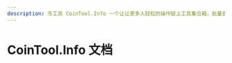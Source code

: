 ```yaml
---
description: 币工具 CoinTool.Info 一个让让更多人轻松的操作链上工具集合箱，批量查询区块链余额，批量创建BTC、ETH、SOL、TRX、BNB等多种钱包地址，一键发币、批量归集、批量发送、等多种操作
---
```


# CoinTool.Info 文档


